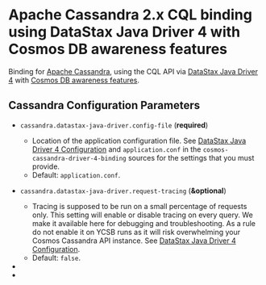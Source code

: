 <!--
Copyright (c) 2015 YCSB contributors. All rights reserved.

Licensed under the Apache License, Version 2.0 (the "License"); you
may not use this file except in compliance with the License. You
may obtain a copy of the License at

http://www.apache.org/licenses/LICENSE-2.0

Unless required by applicable law or agreed to in writing, software
distributed under the License is distributed on an "AS IS" BASIS,
WITHOUT WARRANTIES OR CONDITIONS OF ANY KIND, either express or
implied. See the License for the specific language governing
permissions and limitations under the License. See accompanying
LICENSE file.
-->

# Apache Cassandra 2.x CQL binding using DataStax Java Driver 4 with Cosmos DB awareness features

Binding for [Apache Cassandra](http://cassandra.apache.org), using the CQL API via 
[DataStax Java Driver 4](https://docs.datastax.com/en/developer/java-driver/4.11/) with 
[Cosmos DB awareness features](https://github.com/Azure/azure-cosmos-cassandra-extensions/tree/develop/java-driver-4).

## Cassandra Configuration Parameters

- `cassandra.datastax-java-driver.config-file` (**required**)
  - Location of the application configuration file. See [DataStax Java Driver 4 Configuration][1] and `application.conf`
    in the `cosmos-cassandra-driver-4-binding` sources for the settings that you must provide.
  - Default: `application.conf`.
  
- `cassandra.datastax-java-driver.request-tracing` (**&optional**)
  - Tracing is supposed to be run on a small percentage of requests only. This setting will enable or disable tracing
    on every query. We make it available here for debugging and troubleshooting. As a rule do not enable it on YCSB 
    runs as it will risk overwhelming your Cosmos Cassandra API instance. See [DataStax Java Driver 4 Configuration][2].
  - Default: `false`.

- [1]: https://docs.datastax.com/en/developer/java-driver/4.11/manual/core/configuration/
- [2]: https://docs.datastax.com/en/developer/java-driver/4.2/manual/core/tracing/